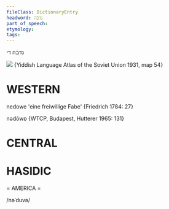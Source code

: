 ```yaml
---
fileClass: DictionaryEntry
headword: נדבֿה
part_of_speech: 
etymology: 
tags: 
---
```

נדבֿה
די

![](https://ia801509.us.archive.org/29/items/shprakhatlas/ShprakhatlasKarte54-Optimized.jpg)
{Yiddish Language Atlas of the Soviet Union 1931, map 54}

WESTERN
========

nedowe 'eine freiwillige Fabe' {Friedrich 1784: 27}

nədōwɒ {WTCP, Budapest, Hutterer 1965: 131}

CENTRAL
========

HASIDIC
=======
= AMERICA = 

/nəˈduvə/